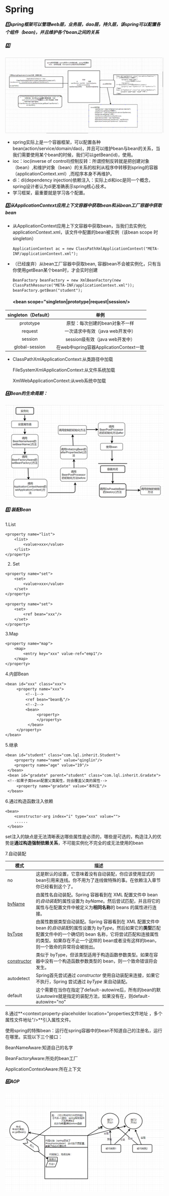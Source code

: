# Spring  

##### :one:spring框架可以管理web层，业务层，dao层，持久层，该spring可以配置各个组件（bean)，并且维护各个bean之间的关系

##### :two:

![​:two:​](https://raw.githubusercontent.com/Charlie12138/EndlessGit/master/picture/9afda46be60022ef7f00882e0cb733f.png)

* spring实际上是一个容器框架，可以配置各种bean(action/service/domain/dao)，并且可以维护bean与bean的关系，当我们需要使用某个bean的时候，我们可以getBean(id)，使用。
* ioc：ioc(inverse of controll)控制反转：所谓控制反转就是把创建对象（bean）,和维护对象（bean）的关系的权利从程序中转移到spring的容器（applicationContext.xml）,而程序本身不再维护。
* di：di(dependency injection)依赖注入：实际上di和ioc是同一个概念，spring设计者认为di更准确表示spring核心技术。
* 学习框架，最重要就是学习各个配置。

##### :three:**从ApplicationContext应用上下文容器中获取bean和从bean工厂容器中获取bean**

* 从ApplicationContext应用上下文容器中获取bean，当我们去实例化applicationContext.xml，该文件中配置的bean被实例（该bean scope 时singleton）

  ```
  ApplicationContext ac = new ClassPathXmlApplicationContext("META-INF/applicationContext.xml");
  ```

* （已经废弃）从bean工厂容器中获取bean, 容器bean不会被实例化，只有当你使用getBean某个bean时，才会实时创建

  ```
  BeanFactory beanFactory = new XmlBeanFactory(new ClassPathResource("META-INF/applicationContext.xml"));
  beanFactory.getBean("student");
  ```

  #### <bean scope="singleton|prototype|request|session/>

| singleton（Default） |                  单例                   |
| :------------------: | :-------------------------------------: |
|      prototype       |     原型：每次创建的bean对象不一样      |
|       request        |    一次请求中有效（java web开发中）     |
|       session        |     session级有效（java web开发中）     |
|    global-session    | 在web中spring容器ApplicationContext一致 |

* ClassPathXmlApplicationContext:从类路径中加载

  FileSystemXmlApplicationContext:从文件系统加载

  XmlWebApplicationContext:从web系统中加载

##### :four:Bean的生命周期：

![](https://raw.githubusercontent.com/Charlie12138/EndlessGit/master/picture/%E5%BE%AE%E4%BF%A1%E5%9B%BE%E7%89%87_20180723003057.png)

##### :five: 装配Bean

1.List

```
<property name="list">
    <list>
        <value>xxx</value>
    </list>
</property>
```

2. Set

```
<property name="set">
    <set>
        <value>xxx</value>
    </set>
</property>

<property name="set">
    <set>
        <ref bean="xxx"/>
    </set>
</property>
```

3.Map

```
<property name="map">
    <map>
        <entry key="xxx" value-ref="emp1"/>
    </map>
</property>
```

4.内部Bean

```
<bean id="xxx" class="xxx">
     <property name="xxx">
         <!--1-->
         <ref bean="bean名"/>
         <!--2-->
         <bean>
              <property>
              </property>
          </bean>
     </property>
</bean>
```

5.继承

```
<bean id="student" class="com.lql.inherit.Student">
    <property name="name" value="qinglin"/>
    <property name="age" value="19"/> 
 </bean>
 <bean id="gradate" parent="student" class="com.lql.inherit.Gradate">
 <!--如果子类bean配置父类属性，则会覆盖父类的属性-->
     <property name="gradate" value="本科生"/>
 </bean>
```

6.通过构造函数注入依赖

```
<bean>
    <constructor-arg index="i" type="xxx" value="">
    ......
 </bean>
```

set注入的缺点是无法清晰表达哪些属性是必须的，哪些是可选的，构造注入的优势是**通过构造强制依赖关系**，不可能实例化不完全的或无法使用的bean

7.自动装配

| 模式                                                         | 描述                                                         |
| ------------------------------------------------------------ | ------------------------------------------------------------ |
| no                                                           | 这是默认的设置，它意味着没有自动装配，你应该使用显式的bean引用来连线。你不用为了连线做特殊的事。在依赖注入章节你已经看到这个了。 |
| [byName](http://wiki.jikexueyuan.com/project/spring/beans-auto-wiring/spring-autowiring-byname.html) | 由属性名自动装配。Spring 容器看到在 XML 配置文件中 bean 的*自动装配*的属性设置为 *byName*。然后尝试匹配，并且将它的属性与在配置文件中被定义为**相同名称**的 beans 的属性进行连接。 |
| [byType](http://wiki.jikexueyuan.com/project/spring/beans-auto-wiring/spring-autowiring-byType.html) | 由属性数据类型自动装配。Spring 容器看到在 XML 配置文件中 bean 的*自动装配*的属性设置为 *byType*。然后如果它的**类型**匹配配置文件中的一个确切的 bean 名称，它将尝试匹配和连接属性的类型。如果存在不止一个这样的 bean或者没有这样的bean，则一个致命的异常将会被抛出。 |
| [constructor](http://wiki.jikexueyuan.com/project/spring/beans-auto-wiring/spring-autowiring-by-Constructor.html) | 类似于 byType，但该类型适用于构造函数参数类型。如果在容器中没有一个构造函数参数类型的 bean，则一个致命错误将会发生。 |
| autodetect                                                   | Spring首先尝试通过 *constructor* 使用自动装配来连接，如果它不执行，Spring 尝试通过 *byType* 来自动装配。 |
| default                                                      | 这个需要在<beans default-autowire="指定"/>当你在<beans>指定了default-autowire后，所有的bean的默认autowire就是指定的装配方法，如果没有在<beans default-autowire="指定"/>，则default-autowire="no" |

8.通过**<context:property-placeholder location="properties文件地址 ，多个属性文件地址"/>**引入属性文件。

使用spring的特殊bean：运行在spring容器中的bean不知道自己的注册名，运行在哪里。实现以下三个接口：

BeanNameAware:知道自己的名字

BeanFactoryAware:所处的bean工厂

ApplicationContextAware:所在上下文

##### :six:AOP

![](https://raw.githubusercontent.com/Charlie12138/EndlessGit/master/picture/%E5%BE%AE%E4%BF%A1%E5%9B%BE%E7%89%87_20180723220227.png)